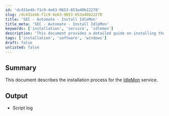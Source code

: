 ```yaml
---
id: 'dc431e4b-f1c9-4e63-9653-653a40b22278'
slug: /dc431e4b-f1c9-4e63-9653-653a40b22278
title: 'SEC - Automate - Install IdleMon'
title_meta: 'SEC - Automate - Install IdleMon'
keywords: ['installation', 'service', 'idlemon']
description: 'This document provides a detailed guide on installing the IdleMon service, including prerequisites and expected outputs. It also includes a link to the official documentation for further reference.'
tags: ['installation', 'software', 'windows']
draft: false
unlisted: false
---
```


## Summary

This document describes the installation process for the [IdleMon](https://github.com/ProVal-Tech/IdleMon) service.

## Output

- Script log




